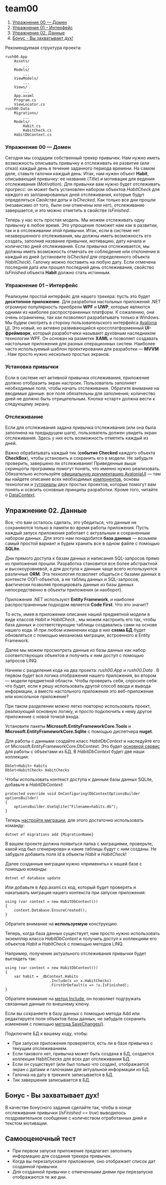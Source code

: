 # team00

1. [Упражнение 00 — Домен](#упражнение-00--домен)
2. [Упражнение 01 – Интерфейс](#упражнение-01-–-интерфейс)
3. [Упражнение 02. Данные](#упражнение-02-данные)
4. [Бонус - Вы захватывает дух!](#бонус---вы-захватывает-дух)


Рекомендуемая структура проекта:
```
rush00.App
	Assets/
		...
	Models/
		...
	ViewModels/
		...
	Views/
		...
	App.axaml
	Program.cs
	ViewLocator.cs
rush00.Data
	Migrations/
		...
	Models/
		Habit.cs
		HabitCheck.cs
	HabitDbContext.cs
```
### Упражнение 00 — Домен
Сегодня мы создадим собственный трекер привычек. Нам нужно иметь возможность описывать привычку и отслеживать ее развитие (или отказ) каждый день в течение заданного периода времени. На самом деле, ставьте галочки каждый день. Итак, нам нужен объект **Habit**, описывающий привычку: ее название (*Title*) и мотивация для ведения отслеживания (*Motivation*). Для привычки вам нужно будет отслеживать прогресс: он может быть установлен набором объектов *HabitCheck* для каждого из запланированных дней отслеживания, которые будут определяться *Свойства даты* и *IsChecked*. Как только все дни прошли (независимо от того, были они отмечены или нет), отслеживание завершается, и это можно отметить в свойстве *IsFinished*.

Теперь у нас есть простая модель. Мы можем отслеживать одну привычку в любое время. Это упрощение поможет нам как в развитии, так и в отслеживании этой привычки. Итак, если в системе нет незавершенного отслеживания, мы должны иметь возможность его создать, заполнив название привычки, мотивацию, дату начала и количество дней отслеживания.
Если привычка отслеживается, мы должны иметь возможность отмечать ее соблюдение или отклонение в каждый из дней (установите *IsChecked* для определенного объекта *HabitCheck*). Галочку можно поставить на любую дату.
Если отмечена последняя дата или прошел последний день отслеживания, свойство *IsFinished* объекта **Habit** должно стать истинным.

### Упражнение 01 – Интерфейс
Реализуем простой интерфейс для нашего трекера: пусть это будет **десктопное приложение**. Для разработки настольных приложений .NET огромную популярность приобрели **WPF** и **UWP**, которые являются одними из наиболее распространенных платформ. К сожалению, они очень ограничены, так как позволяют разрабатывать только в Windows.
Мы будем смотреть в сторону пользовательского интерфейса [Avalonia UI](<https://docs.avaloniaui.net/>). Это новый, но активно развивающийся кроссплатформенный **UI-фреймворк**, который разработчики называют духовным наследником технологии WPF. Он основан на разметке **XAML** и позволяет создавать настольные приложения для разных операционных систем. Наиболее часто используемый шаблон проектирования для разработки — **MVVM** .
Нам просто нужно несколько простых экранов.

### Установка привычки
Если в системе нет активной привычки отслеживания, приложение должно отобразить экран настроек.
Пользователь заполняет необходимые поля, чтобы начать отслеживание.
Обратите внимание на вводимые данные: все поля обязательны для заполнения; количество дней не должно быть отрицательным. Кнопка «старт» должна вести к следующему экрану.

### Отслеживание
Если для отслеживания задана привычка отслеживания (или она была заполнена на предыдущем шаге), пользователь должен увидеть экран отслеживания. Здесь у них есть возможность отметить каждый из дней.

Важно обрабатывать каждый тик (**событие Checked** каждого объекта **CheckBox**), чтобы установить и сохранить его в модели. Не забудьте проверить, завершено ли отслеживание!
Приведенные выше скриншоты программы помогут понять, что именно нужно реализовать.
Обязательно используйте [официальную документацию AvaloniaUI](<https://docs.avaloniaui.net/>) — там вы найдете описание всех необходимых [компонентов](<https://docs.avaloniaui.net/guides/basics>), основы технологии и [туториалы](<https://docs.avaloniaui.net/tutorials/todo-list-app>) двух простых проектов, которые помогут вам понять и освоить основные принципы разработки. Кроме того, читайте о [DataContext](<https://rachel53461.wordpress.com/2012/07/14/what-is-this-datacontext-you-speak-of/>).


## Упражнение 02. Данные
Все, что вам осталось сделать, это убедиться, что данные не сохраняются только в памяти во время работы приложения. Пусть каждый запуск приложения работает с актуальным и сохраненным набором данных. Для этого нам понадобится **база данных** — возьмем самый простой вариант и будем хранить все в одном файле с помощью **SQLite**.

Дни прямого доступа к базам данных и написания SQL-запросов прямо из приложения прошли. Разработка становится все более абстрактной и высокоуровневой, а для доступа к данным чаще всего используются различные **ORM**. Эта технология позволяет общаться с базами данных в контексте ООП-объектов, а не таблиц данных и SQL-запросов, фактически позволяя проецировать данные из базы данных непосредственно в объекты приложения (и наоборот).

Приложения .NET используют **Entity Framework**, и наиболее распространенным подходом является **Code First**. Что это значит?

То есть, имея в приложении описание нашей предметной модели в виде классов *Habit* и *HabitCheck* , мы можем настроить его так, чтобы база данных и соответствующие таблицы создавались сами на основе нашего кода. И при любом изменении кода в них **схема БД** будет обновляться с помощью механизма миграции, встроенного в Entity Framework.

Далее мы можем просмотреть данные из базы данных как набор соответствующих объектов и получить к ним доступ с помощью запросов LINQ.

Начнем с разделения кода на два проекта: *rush00.App* и *rush00.Data* . В первом будет вся логика отображения нашего приложения, во втором — модели предметной области. Чтобы проверить себя, спросите себя: что будет, если я решу использовать другой способ ввода и вывода информации, а вместо настольного приложения это веб-приложение или консольное приложение?

При таком разделении можно легко повторно использовать проект, реализующий основную логику, и просто подключить к нему другое приложение с новой точкой входа.

Установите пакеты **Microsoft.EntityFrameworkCore.Tools** и **Microsoft.EntityFrameworkCore.Sqlite** с помощью диспетчера **nuget**.

Для работы с данными создайте класс *HabitDbContext* и наследуйте его от Microsoft.EntityFrameworkCore.DbContext. Это будет [основной сервис](<https://www.entityframeworktutorial.net/efcore/entity-framework-core-dbcontext.aspx>) для работы с объектами из БД. В *HabitDbContext* будет две наши коллекции:
```
DbSet<Habit> Habits
DbSet<HabitCheck> HabitChecks
```
Чтобы использовать контекст доступа к данным базы данных SQLite, добавьте в *HabitDbContext*:
```
protected override void OnConfiguring(DbContextOptionsBuilder optionsBuilder)
{
	optionsBuilder.UseSqlite("Filename=habits.db");
}
```
Теперь [настройте миграции](<https://learn.microsoft.com/en-us/ef/core/managing-schemas/migrations/?tabs=dotnet-core-cli>), для этого достаточно использовать команду:
```
dotnet ef migrations add {MigrationName}
```
В вашем проекте должна появиться папка с миграциями, проверьте, какой код был сгенерирован и какие таблицы будут с ним созданы. Не забудьте добавить поля *Id* в объекты *Habit* и *HabitCheck*!

Далее созданные миграции нужно «применить» к нашей базе с помощью команды:
```
dotnet ef database update
```
Или добавьте в App.axaml.cs код, который будет проверять и накатывать миграции нашего контекста при запуске приложения:
```
using (var context = new HabitDbContext())
{
	context.Database.EnsureCreated();
}
```
Обратите внимание на **используемую** конструкцию.

Теперь, когда база данных существует, нам просто нужно использовать экземпляр класса *HabitDbContext* и получить доступ к коллекциям его объектов *Habit* и *HabitCheck* с помощью методов LINQ.

Например, получение актуального отслеживания привычки будет выглядеть так:
```
using (var context = new HabitDbContext())
{
	var habit = _dbContext.Habits
                	.Include(x => x.HabitChecks)
                	.FirstOrDefault(x => !x.IsFinished);
}
```
Обратите внимание на [метод Include](<https://learn.microsoft.com/en-us/ef/ef6/querying/related-data>), он позволяет подгружать связанные данные по внешнему ключу.

Если вы сохраняете в базу данных с помощью метода Add или редактируете поля объектов базы данных, не забудьте сохранить изменения с помощью [метода SaveChanges()](<https://learn.microsoft.com/en-us/dotnet/api/microsoft.entityframeworkcore.dbcontext.savechanges?view=efcore-5.0>).

Подключите БД к вашему коду, чтобы:
- При запуске приложения проверяется, есть ли в базе привычка с текущим отслеживанием.
- Если такового нет, привычка может быть создана в БД, создается коллекция HabitChecks для всех дат отслеживания БД.
- Если он существует (или был только что создан), отображается экран с датами и галочками для актуальной информации из БД.
- Галочка на дату в трекинге записывается в БД.
- Тик завершения записывается в БД.

## Бонус - Вы захватывает дух!
В качестве бонусного задания сделайте так, чтобы в конце отслеживания привычки (*IsFinished == true*) выводилось поздравительное сообщение с количеством отработанных дней и текстом мотивации.

## Самооценочный тест
- При первом запуске приложение предлагает заполнить информацию для создания трекера привычек.
- Когда вы перезапускаете приложение, оно отображает список дат созданной привычки.
- Для созданной привычки с отмеченными днями при перезапуске отображаются те же дни.